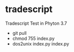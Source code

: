 # tradescript
Tradescript Test in Phyton 3.7

  - git pull
  - chmod 755 index.py
  - dos2unix index.py index.py
